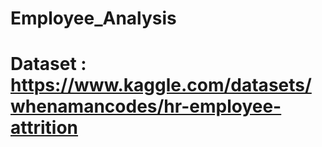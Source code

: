 # Employee_Analysis
# Dataset : https://www.kaggle.com/datasets/whenamancodes/hr-employee-attrition

